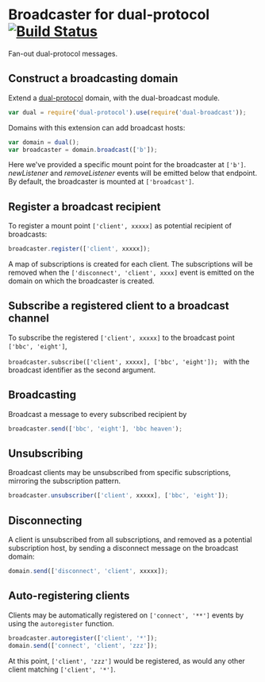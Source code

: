 
# Broadcaster for dual-protocol [![Build Status](https://travis-ci.org/plediii/dual-broadcast.svg?branch=master)](https://travis-ci.org/plediii/dual-broadcast)

Fan-out dual-protocol messages.

## Construct a broadcasting domain

Extend a [dual-protocol](https://github.com/plediii/dual-protocol) domain, with the dual-broadcast module.
```javascript
var dual = require('dual-protocol').use(require('dual-broadcast'));
```

Domains with this extension can add broadcast hosts:
```javascript
var domain = dual();
var broadcaster = domain.broadcast(['b']);
```

Here we've provided a specific mount point for the broadcaster at
`['b']`.  *newListener* and *removeListener* events will be emitted
below that endpoint.  By default, the broadcaster is mounted at
`['broadcast']`.


## Register a broadcast recipient

To register a mount point `['client', xxxxx]` as potential recipient
of broadcasts:
```javascript
broadcaster.register(['client', xxxxx]);
```

A map of subscriptions is created for each client.  The subscriptions
will be removed when the `['disconnect', 'client', xxxx]` event is
emitted on the domain on which the broadcaster is created.

## Subscribe a registered client to a broadcast channel

To subscribe the registered `['client', xxxxx]` to the broadcast point `['bbc',
'eight']`, 

```broadcaster.subscribe(['client', xxxxx], ['bbc', 'eight']); ``` 
with the broadcast identifier as the second argument.

## Broadcasting

Broadcast a message to every subscribed recipient by
```javascript
broadcaster.send(['bbc', 'eight'], 'bbc heaven');
```

## Unsubscribing

Broadcast clients may be unsubscribed from specific subscriptions,
mirroring the subscription pattern.

```javascript
broadcaster.unsubscriber(['client', xxxxx], ['bbc', 'eight']);
```

## Disconnecting

A client is unsubscribed from all subscriptions, and removed as a
potential subscription host, by sending a disconnect message on the broadcast domain:
```javascript
domain.send(['disconnect', 'client', xxxxx]);
```

## Auto-registering clients

Clients may be automatically registered on `['connect', '**']` events
by using the `autoregister` function.

```javascript
broadcaster.autoregister(['client', '*']);
domain.send(['connect', 'client', 'zzz']);
```
At this point, `['client', 'zzz']` would be registered, as would any other client matching `['client', '*']`.





